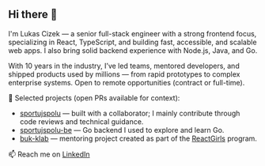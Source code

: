 ## Hi there 👋

I'm Lukas Cizek — a senior full-stack engineer with a strong frontend focus, specializing in React, TypeScript, and building fast, accessible, and scalable web apps. I also bring solid backend experience with Node.js, Java, and Go.

With 10 years in the industry, I’ve led teams, mentored developers, and shipped products used by millions — from rapid prototypes to complex enterprise systems.
Open to remote opportunities (contract or full-time).

📌 Selected projects (open PRs available for context):
- [sportujspolu](https://github.com/GLObus303/sportujspolu) — built with a collaborator; I mainly contribute through code reviews and technical guidance.
- [sportujspolu-be](https://github.com/GLObus303/sportujspolu-be) — Go backend I used to explore and learn Go.
- [buk-klab](https://github.com/eliskavo/buk-klab) — mentoring project created as part of the [ReactGirls](https://reactgirls.com/) program.

📫 Reach me on [LinkedIn](https://www.linkedin.com/in/lukascizek/)
